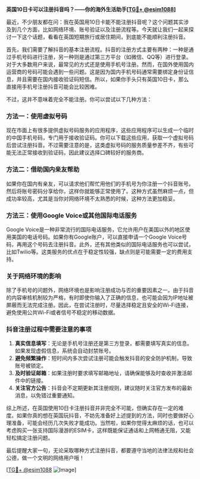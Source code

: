 **英国10日卡可以注册抖音吗？——你的海外生活助手[[TG💪+ @esim1088](https://t.me/s/esim1088)]**

最近，不少朋友都在问：我在英国用10日卡能不能注册抖音呢？这个问题其实涉及到几个方面，比如网络环境、账号验证以及注册流程等。今天就让我们一起来探讨一下这个话题，看看在英国短期旅行或居住期间，到底能不能顺利注册抖音。

首先，我们需要了解抖音的基本注册流程。抖音的注册方式主要有两种：一种是通过手机号码进行注册，另一种则是通过第三方平台（如微信、QQ等）进行登录。对于大多数用户来说，最常见的方式还是使用手机号注册。然而，在国外使用国内运营商的号码可能会遇到一些问题。这是因为国内手机号码通常需要绑定身份证信息，并且需要在国内接收验证码短信。所以，如果你手头只有英国10日卡，那么直接用手机号注册抖音可能会比较困难。

不过，这并不意味着完全不能注册。你可以尝试以下几种方法：

### 方法一：使用虚拟号码
现在市面上有很多提供虚拟号码服务的应用程序，这些应用程序可以生成一个临时的中国手机号码，专门用于接收验证码。你可以下载这些应用，获取一个虚拟号码后尝试注册抖音。不过需要注意的是，这类虚拟号码的服务质量参差不齐，有些可能无法正常接收到验证码，因此建议选择口碑较好的服务商。

### 方法二：借助国内亲友帮助
如果你在国内有亲友，可以请求他们帮忙用他们的手机号为你注册一个抖音账号。然后将账号密码分享给你，这样你就能够正常使用了。这种方式虽然麻烦一点，但成功率较高，尤其是当你对网络环境不太熟悉的时候，这种方法更加稳妥。

### 方法三：使用Google Voice或其他国际电话服务
Google Voice是一种非常流行的国际电话服务，它允许用户在美国以外的地区使用美国的电话号码。如果你有Google账户，可以直接申请一个Google Voice号码，再用这个号码去注册抖音。此外，还有其他类似的国际电话服务也可以尝试，比如Twilio等。这类服务的优点在于稳定性较强，缺点则是可能需要一定的费用支持。

### 关于网络环境的影响
除了手机号的问题外，网络环境也是影响注册成功与否的重要因素之一。由于抖音的内容审核机制较为严格，有时即使你输入了正确的信息，也可能会因为IP地址被屏蔽而无法完成注册。因此，在尝试注册时，尽量选择稳定且安全的Wi-Fi连接，避免使用公共Wi-Fi或者信号不稳定的移动数据。

### 抖音注册过程中需要注意的事项
1. **真实信息填写**：无论是手机号注册还是第三方登录，都需要填写真实的信息。如果发现虚假信息，系统会自动封禁账号。
2. **避免频繁操作**：短时间内多次尝试注册可能会触发抖音的安全防护机制，导致账号被锁定。
3. **及时验证邮箱**：如果注册时要求填写邮箱地址，请确保能够及时查收并激活邮件中的链接。
4. **关注官方公告**：抖音会不定期更新其注册规则，建议随时关注官方发布的最新消息，以免错过重要通知。

综上所述，在英国使用10日卡注册抖音并非完全不可能，但确实存在一定的难度。如果你真的想在英国玩抖音，不妨先准备好上述提到的方法，同时也要做好心理准备，可能会经历几次失败才能成功。当然啦，如果你觉得太麻烦的话，也可以考虑购买一张支持国际漫游的ESIM卡，这样既能保证通话和上网畅通无阻，又能轻松搞定注册问题。

最后提醒大家一句，无论采取哪种方式注册抖音，都要遵守当地的法律法规和社会公德，做一个文明的网络用户哦！

[[TG💪+ @esim1088](https://t.me/s/esim1088) ![Image](https://i.postimg.cc/4NQfJmqS/Snipaste-2025-05-13-00-14-12.png)]